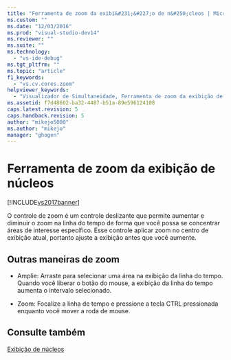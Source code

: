 ```yaml
---
title: "Ferramenta de zoom da exibi&#231;&#227;o de n&#250;cleos | Microsoft Docs"
ms.custom: ""
ms.date: "12/03/2016"
ms.prod: "visual-studio-dev14"
ms.reviewer: ""
ms.suite: ""
ms.technology: 
  - "vs-ide-debug"
ms.tgt_pltfrm: ""
ms.topic: "article"
f1_keywords: 
  - "vs.cv.cores.zoom"
helpviewer_keywords: 
  - "Visualizador de Simultaneidade, Ferramenta de zoom da exibição de núcleos"
ms.assetid: f7d48602-ba32-4487-b51a-89e596124108
caps.latest.revision: 5
caps.handback.revision: 5
author: "mikejo5000"
ms.author: "mikejo"
manager: "ghogen"
---
```

# Ferramenta de zoom da exibi&#231;&#227;o de n&#250;cleos
[!INCLUDE[vs2017banner](../code-quality/includes/vs2017banner.md)]

O controle de zoom é um controle deslizante que permite aumentar e diminuir o zoom na linha do tempo de forma que você possa se concentrar áreas de interesse específico.  Esse controle aplicar zoom no centro de exibição atual, portanto ajuste a exibição antes que você aumente.  
  
## Outras maneiras de zoom  
  
-   Amplie: Arraste para selecionar uma área na exibição da linha do tempo.  Quando você liberar o botão do mouse, a exibição da linha do tempo aumenta o intervalo selecionado.  
  
-   Zoom: Focalize a linha de tempo e pressione a tecla CTRL pressionada enquanto você mover a roda de mouse.  
  
## Consulte também  
 [Exibição de núcleos](../profiling/cores-view.md)
